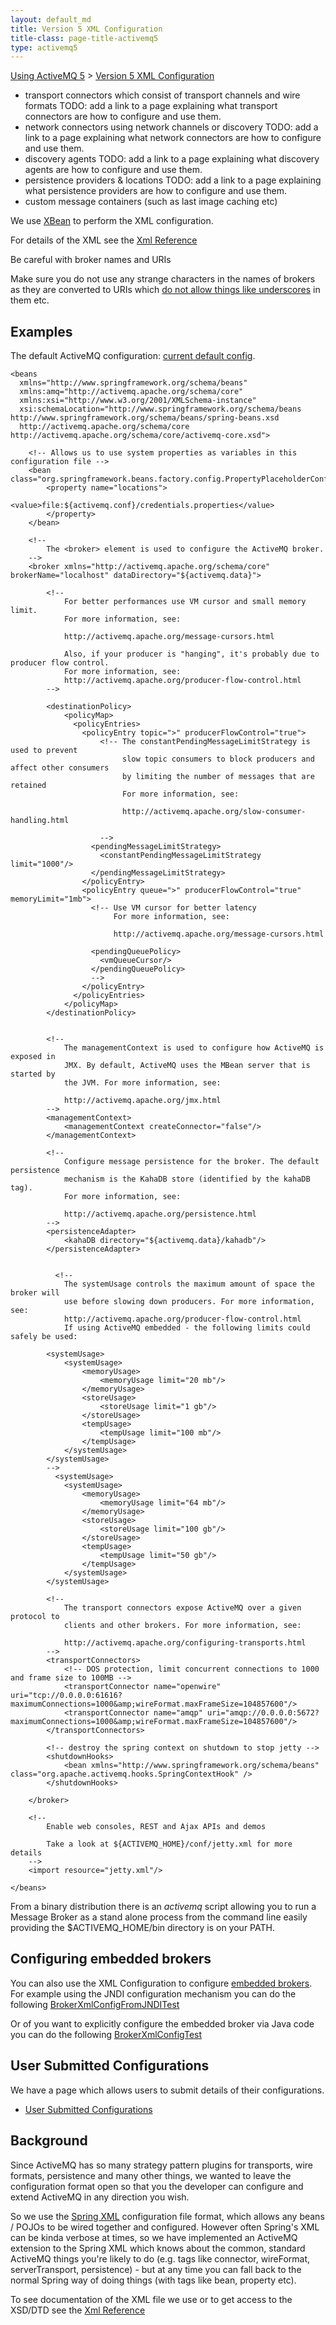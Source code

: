 ```yaml
---
layout: default_md
title: Version 5 XML Configuration 
title-class: page-title-activemq5
type: activemq5
---
```


[Using ActiveMQ 5](using-activemq-5) > [Version 5 XML Configuration](version-5-xml-configuration)


*   transport connectors which consist of transport channels and wire formats TODO: add a link to a page explaining what transport connectors are how to configure and use them.
*   network connectors using network channels or discovery TODO: add a link to a page explaining what network connectors are how to configure and use them.
*   discovery agents TODO: add a link to a page explaining what discovery agents are how to configure and use them.
*   persistence providers & locations TODO: add a link to a page explaining what persistence providers are how to configure and use them.
*   custom message containers (such as last image caching etc)

We use [XBean](https://geronimo.apache.org/xbean/) to perform the XML configuration.

For details of the XML see the [Xml Reference](xml-reference)

Be careful with broker names and URIs

Make sure you do not use any strange characters in the names of brokers as they are converted to URIs which [do not allow things like underscores](http://java.sun.com/j2se/1.4.2/docs/api/java/net/URI.html) in them etc.

Examples
--------

The default ActiveMQ configuration: [current default config](http://svn.apache.org/repos/asf/activemq/trunk/assembly/src/release/conf/activemq.xml).

```
<beans
  xmlns="http://www.springframework.org/schema/beans"
  xmlns:amq="http://activemq.apache.org/schema/core"
  xmlns:xsi="http://www.w3.org/2001/XMLSchema-instance"
  xsi:schemaLocation="http://www.springframework.org/schema/beans http://www.springframework.org/schema/beans/spring-beans.xsd
  http://activemq.apache.org/schema/core http://activemq.apache.org/schema/core/activemq-core.xsd">

    <!-- Allows us to use system properties as variables in this configuration file -->
    <bean class="org.springframework.beans.factory.config.PropertyPlaceholderConfigurer">
        <property name="locations">
            <value>file:${activemq.conf}/credentials.properties</value>
        </property>
    </bean>

    <!--
        The <broker> element is used to configure the ActiveMQ broker.
    -->
    <broker xmlns="http://activemq.apache.org/schema/core" brokerName="localhost" dataDirectory="${activemq.data}">

        <!--
            For better performances use VM cursor and small memory limit.
            For more information, see:

            http://activemq.apache.org/message-cursors.html

            Also, if your producer is "hanging", it's probably due to producer flow control.
            For more information, see:
            http://activemq.apache.org/producer-flow-control.html
        -->

        <destinationPolicy>
            <policyMap>
              <policyEntries>
                <policyEntry topic=">" producerFlowControl="true">
                    <!-- The constantPendingMessageLimitStrategy is used to prevent
                         slow topic consumers to block producers and affect other consumers
                         by limiting the number of messages that are retained
                         For more information, see:

                         http://activemq.apache.org/slow-consumer-handling.html

                    -->
                  <pendingMessageLimitStrategy>
                    <constantPendingMessageLimitStrategy limit="1000"/>
                  </pendingMessageLimitStrategy>
                </policyEntry>
                <policyEntry queue=">" producerFlowControl="true" memoryLimit="1mb">
                  <!-- Use VM cursor for better latency
                       For more information, see:

                       http://activemq.apache.org/message-cursors.html

                  <pendingQueuePolicy>
                    <vmQueueCursor/>
                  </pendingQueuePolicy>
                  -->
                </policyEntry>
              </policyEntries>
            </policyMap>
        </destinationPolicy>


        <!--
            The managementContext is used to configure how ActiveMQ is exposed in
            JMX. By default, ActiveMQ uses the MBean server that is started by
            the JVM. For more information, see:

            http://activemq.apache.org/jmx.html
        -->
        <managementContext>
            <managementContext createConnector="false"/>
        </managementContext>

        <!--
            Configure message persistence for the broker. The default persistence
            mechanism is the KahaDB store (identified by the kahaDB tag).
            For more information, see:

            http://activemq.apache.org/persistence.html
        -->
        <persistenceAdapter>
            <kahaDB directory="${activemq.data}/kahadb"/>
        </persistenceAdapter>


          <!--
            The systemUsage controls the maximum amount of space the broker will
            use before slowing down producers. For more information, see:
            http://activemq.apache.org/producer-flow-control.html
            If using ActiveMQ embedded - the following limits could safely be used:

        <systemUsage>
            <systemUsage>
                <memoryUsage>
                    <memoryUsage limit="20 mb"/>
                </memoryUsage>
                <storeUsage>
                    <storeUsage limit="1 gb"/>
                </storeUsage>
                <tempUsage>
                    <tempUsage limit="100 mb"/>
                </tempUsage>
            </systemUsage>
        </systemUsage>
        -->
          <systemUsage>
            <systemUsage>
                <memoryUsage>
                    <memoryUsage limit="64 mb"/>
                </memoryUsage>
                <storeUsage>
                    <storeUsage limit="100 gb"/>
                </storeUsage>
                <tempUsage>
                    <tempUsage limit="50 gb"/>
                </tempUsage>
            </systemUsage>
        </systemUsage>

        <!--
            The transport connectors expose ActiveMQ over a given protocol to
            clients and other brokers. For more information, see:

            http://activemq.apache.org/configuring-transports.html
        -->
        <transportConnectors>
            <!-- DOS protection, limit concurrent connections to 1000 and frame size to 100MB -->
            <transportConnector name="openwire" uri="tcp://0.0.0.0:61616?maximumConnections=1000&amp;wireFormat.maxFrameSize=104857600"/>
            <transportConnector name="amqp" uri="amqp://0.0.0.0:5672?maximumConnections=1000&amp;wireFormat.maxFrameSize=104857600"/>
        </transportConnectors>

        <!-- destroy the spring context on shutdown to stop jetty -->
        <shutdownHooks>
            <bean xmlns="http://www.springframework.org/schema/beans" class="org.apache.activemq.hooks.SpringContextHook" />
        </shutdownHooks>

    </broker>

    <!--
        Enable web consoles, REST and Ajax APIs and demos

        Take a look at ${ACTIVEMQ_HOME}/conf/jetty.xml for more details
    -->
    <import resource="jetty.xml"/>

</beans>
```

From a binary distribution there is an _activemq_ script allowing you to run a Message Broker as a stand alone process from the command line easily providing the $ACTIVEMQ_HOME/bin directory is on your PATH.

Configuring embedded brokers
----------------------------

You can also use the XML Configuration to configure [embedded brokers](how-do-i-embed-a-broker-inside-a-connection). For example using the JNDI configuration mechanism you can do the following [BrokerXmlConfigFromJNDITest](http://svn.apache.org/repos/asf/activemq/trunk/assembly/src/test/java/org/apache/activemq/config/BrokerXmlConfigFromJNDITest.java)  

Or of you want to explicitly configure the embedded broker via Java code you can do the following [BrokerXmlConfigTest](http://svn.apache.org/repos/asf/activemq/trunk/assembly/src/test/java/org/apache/activemq/config/BrokerXmlConfigTest.java)

User Submitted Configurations
-----------------------------

We have a page which allows users to submit details of their configurations.

*   [User Submitted Configurations](user-submitted-configurations)

Background
----------

Since ActiveMQ has so many strategy pattern plugins for transports, wire formats, persistence and many other things, we wanted to leave the configuration format open so that you the developer can configure and extend ActiveMQ in any direction you wish.

So we use the [Spring XML](http://static.springframework.org/spring/docs/2.5.x/reference/beans.html#beans-basics) configuration file format, which allows any beans / POJOs to be wired together and configured. However often Spring's XML can be kinda verbose at times, so we have implemented an ActiveMQ extension to the Spring XML which knows about the common, standard ActiveMQ things you're likely to do (e.g. tags like connector, wireFormat, serverTransport, persistence) - but at any time you can fall back to the normal Spring way of doing things (with tags like bean, property etc).

To see documentation of the XML file we use or to get access to the XSD/DTD see the [Xml Reference](xml-reference)

